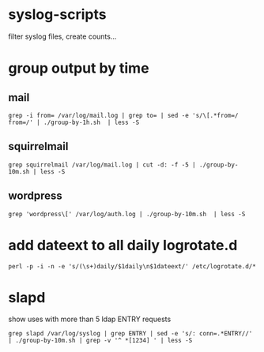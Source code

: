 # syslog-scripts
filter syslog files, create counts...

# group output by time

## mail

    grep -i from= /var/log/mail.log | grep to= | sed -e 's/\[.*from=/ from=/' | ./group-by-1h.sh  | less -S

## squirrelmail

    grep squirrelmail /var/log/mail.log | cut -d: -f -5 | ./group-by-10m.sh | less -S

## wordpress

    grep 'wordpress\[' /var/log/auth.log | ./group-by-10m.sh  | less -S


# add dateext to all daily logrotate.d

    perl -p -i -n -e 's/(\s+)daily/$1daily\n$1dateext/' /etc/logrotate.d/*

# slapd

show uses with more than 5 ldap ENTRY requests

    grep slapd /var/log/syslog | grep ENTRY | sed -e 's/: conn=.*ENTRY//' | ./group-by-10m.sh | grep -v '^ *[1234] ' | less -S

